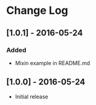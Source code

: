 # Change Log

## [1.0.1] - 2016-05-24 

### Added
- Mixin example in README.md

## [1.0.0] - 2016-05-24 

* Initial release